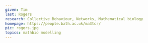 ```yaml
---
given: Tim
last: Rogers
research: Collective Behaviour, Networks, Mathematical biology
homepage: https://people.bath.ac.uk/ma3tcr/
pic: rogers.jpg
topics: mathbio modelling
---
```

